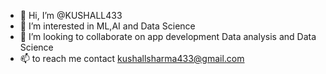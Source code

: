 - 👋 Hi, I’m @KUSHALL433
- 👀 I’m interested in ML,AI and Data Science
- 💞️ I’m looking to collaborate on app development Data analysis and Data Science
- 📫  to reach me contact kushallsharma433@gmail.com

<!---
KUSHALL433/KUSHALL433 is a ✨ special ✨ repository because its `README.md` (this file) appears on your GitHub profile.
You can click the Preview link to take a look at your changes.
--->
